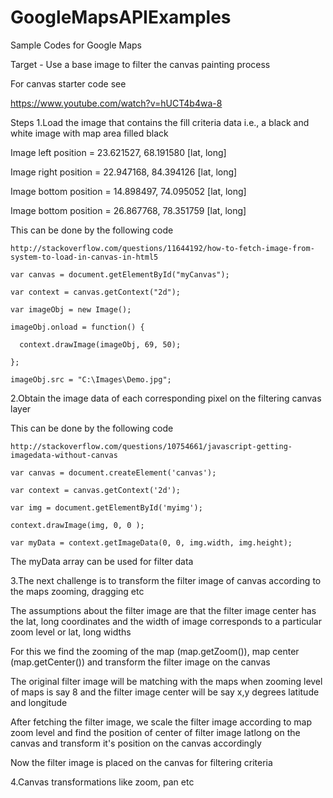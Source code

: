 # GoogleMapsAPIExamples
Sample Codes for Google Maps

Target - Use a base image to filter the canvas painting process

For canvas starter code see

https://www.youtube.com/watch?v=hUCT4b4wa-8

Steps
1.Load the image that contains the fill criteria data i.e., a black and white image with map area filled black

  Image left position = 23.621527, 68.191580 [lat, long]
  
  Image right position =  22.947168, 84.394126 [lat, long]
  
  Image bottom position =  14.898497, 74.095052 [lat, long]
  
  Image bottom position =  26.867768, 78.351759 [lat, long]
  
  This can be done by the following code
  
    http://stackoverflow.com/questions/11644192/how-to-fetch-image-from-system-to-load-in-canvas-in-html5
    
    var canvas = document.getElementById("myCanvas");
    
    var context = canvas.getContext("2d");
    
    var imageObj = new Image();
    
    imageObj.onload = function() {
    
      context.drawImage(imageObj, 69, 50);
      
    };
    
    imageObj.src = "C:\Images\Demo.jpg";
    
2.Obtain the image data of each corresponding pixel on the filtering canvas layer

  This can be done by the following code
  
    http://stackoverflow.com/questions/10754661/javascript-getting-imagedata-without-canvas
    
    var canvas = document.createElement('canvas');
    
    var context = canvas.getContext('2d');
    
    var img = document.getElementById('myimg');
    
    context.drawImage(img, 0, 0 );
    
    var myData = context.getImageData(0, 0, img.width, img.height);
    
The myData array can be used for filter data

3.The next challenge is to transform the filter image of canvas according to the maps zooming, dragging etc

  The assumptions about the filter image are that the filter image center has the lat, long coordinates and the width of image corresponds to a particular zoom level or lat, long widths

  For this we find the zooming of the map (map.getZoom()), map center (map.getCenter()) and transform the filter image on the canvas
  
  The original filter image will be matching with the maps when zooming level of maps is say 8 and the filter image center will be say x,y degrees latitude and longitude
  
  After fetching the filter image, we scale the filter image according to map zoom level and find the position of center of filter image latlong on the canvas and transform it's position on the canvas accordingly
  
  Now the filter image is placed on the canvas for filtering criteria

4.Canvas transformations like zoom, pan etc
